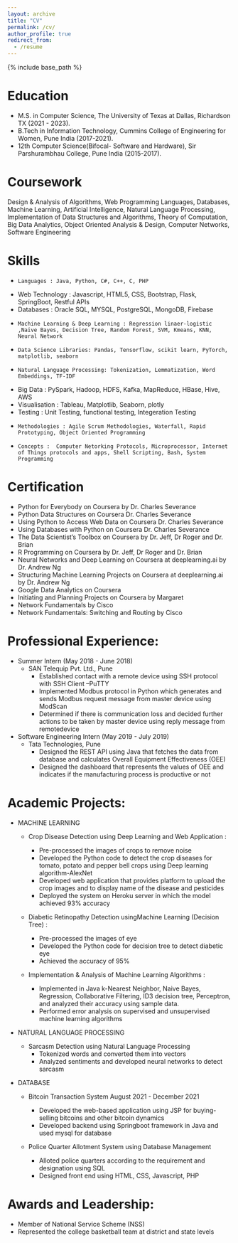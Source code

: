 ```yaml
---
layout: archive
title: "CV"
permalink: /cv/
author_profile: true
redirect_from:
  - /resume
---
```


{% include base_path %}

Education
======

- M.S. in Computer Science, The University of Texas at Dallas, Richardson TX  (2021 - 2023).
- B.Tech in Information Technology, Cummins College of Engineering for Women, Pune India (2017-2021).
- 12th Computer Science(Bifocal- Software and Hardware), Sir Parshurambhau College, Pune India (2015-2017).

Coursework
======
Design & Analysis of Algorithms, Web Programming Languages, Databases, Machine Learning, Artificial Intelligence, Natural Language Processing, Implementation of Data Structures and Algorithms, Theory of Computation, Big Data Analytics, Object Oriented Analysis & Design, Computer Networks, Software Engineering

Skills
======
-	  Languages : Java, Python, C#, C++, C, PHP
-   Web Technology : Javascript, HTML5, CSS, Bootstrap, Flask, SpringBoot, Restful APIs
-   Databases : Oracle SQL, MYSQL, PostgreSQL, MongoDB,  Firebase
-	  Machine Learning & Deep Learning : Regression linaer-logistic ,Naive Bayes, Decision Tree, Random Forest, SVM, Kmeans, KNN, Neural Network
-	  Data Science Libraries: Pandas, Tensorflow, scikit learn, PyTorch, matplotlib, seaborn
-	  Natural Language Processing: Tokenization, Lemmatization, Word Embeddings, TF-IDF 
-   Big Data : PySpark, Hadoop, HDFS, Kafka, MapReduce, HBase, Hive, AWS
-   Visualisation : Tableau, Matplotlib, Seaborn, plotly 
-   Testing : Unit Testing, functional testing, Integeration Testing
-	  Methodologies : Agile Scrum Methodologies, Waterfall, Rapid Prototyping, Object Oriented Programming
-	  Concepts :  Computer Netorking Protocols, Microprocessor, Internet of Things protocols and apps, Shell Scripting, Bash, System Programming

Certification 
=====
-   Python for Everybody on Coursera by Dr. Charles Severance
-   Python Data Structures on Coursera Dr. Charles Severance
-   Using Python to Access Web Data on Coursera Dr. Charles Severance 
-   Using Databases with Python on Coursera Dr. Charles Severance
-   The Data Scientist’s Toolbox on Coursera by Dr. Jeff, Dr Roger and Dr. Brian
-   R Programming on Coursera by Dr. Jeff, Dr Roger and Dr. Brian
-   Neural Networks and Deep Learning on Coursera at deeplearning.ai by Dr. Andrew Ng
-   Structuring Machine Learning Projects on Coursera at deeplearning.ai by Dr. Andrew Ng
-   Google Data Analytics on Coursera
-   Initiating and Planning Projects on Coursera by Margaret 
-   Network Fundamentals by Cisco
-   Network Fundamentals: Switching and Routing by Cisco

Professional Experience:
======
- Summer Intern (May 2018 - June 2018)
	- SAN Telequip Pvt. Ltd., Pune
		- Established contact with a remote device using SSH protocol with SSH Client –PuTTY
		- Implemented Modbus protocol in Python which generates and sends Modbus request message from master device using ModScan
		- Determined if there is communication loss and decided further actions to be taken by master device using reply message from remotedevice
- Software Engineering Intern (May 2019 - July 2019)
	- Tata Technologies, Pune
		- Designed the REST API using Java that fetches the data from database and calculates Overall Equipment Effectiveness (OEE)
		- Designed the dashboard that represents the values of OEE and indicates if the manufacturing process is productive or not


Academic Projects:
======
- MACHINE LEARNING
	- Crop Disease Detection using Deep Learning and Web Application :
		- Pre-processed the images of crops to remove noise
		- Developed the Python code to detect the crop diseases for tomato, potato and pepper bell crops using Deep learning algorithm-AlexNet
		- Developed web application that provides platform to upload the crop images and to display name of the disease and pesticides
		- Deployed the system on Heroku server in which the model achieved 93% accuracy 
	- Diabetic Retinopathy Detection usingMachine Learning (Decision Tree) :
		- Pre-processed the images of eye
		- Developed the Python code for decision tree to detect diabetic eye
		- Achieved the accuracy of 95%
     
	- Implementation & Analysis of Machine Learning Algorithms : 
		- Implemented in Java k-Nearest Neighbor, Naive Bayes, Regression, Collaborative Filtering, ID3 decision tree, Perceptron, and analyzed their accuracy using sample data. 
		- Performed error analysis on supervised and unsupervised machine learning algorithms

  
- NATURAL LANGUAGE PROCESSING

	- Sarcasm Detection using Natural Language Processing
		- Tokenized words and converted them into vectors
		- Analyzed sentiments and developed neural networks to detect sarcasm

- DATABASE
	- Bitcoin Transaction System August 2021 - December 2021
		- Developed the web-based application using JSP for buying-selling bitcoins and other bitcoin dynamics
		- Developed backend using Springboot framework in Java and used mysql for database

	- Police Quarter Allotment System using Database Management 
		- Alloted police quarters according to the requirement and designation using SQL
		- Designed front end using HTML, CSS, Javascript, PHP
     
Awards and Leadership:
======
- Member of National Service Scheme (NSS) 
- Represented the college basketball team at district and state levels
